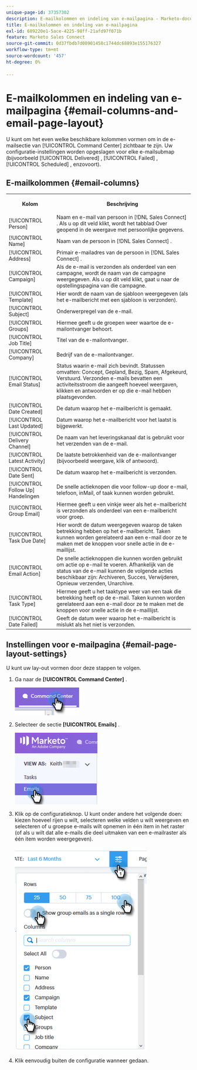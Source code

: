 ```yaml
---
unique-page-id: 37357302
description: E-mailkolommen en indeling van e-mailpagina - Marketo-documenten - Productdocumentatie
title: E-mailkolommen en indeling van e-mailpagina
exl-id: 689220e1-5ace-4225-98ff-21afd97f071b
feature: Marketo Sales Connect
source-git-commit: 0d37fbdb7d08901458c1744dc68893e155176327
workflow-type: tm+mt
source-wordcount: '457'
ht-degree: 0%

---
```


# E-mailkolommen en indeling van e-mailpagina {#email-columns-and-email-page-layout}

U kunt om het even welke beschikbare kolommen vormen om in de e-mailsectie van [!UICONTROL Command Center] zichtbaar te zijn. Uw configuratie-instellingen worden opgeslagen voor elke e-mailsubmap (bijvoorbeeld [!UICONTROL Delivered] , [!UICONTROL Failed] , [!UICONTROL Scheduled] , enzovoort).

## E-mailkolommen {#email-columns}

<table> 
 <colgroup> 
  <col> 
  <col> 
 </colgroup> 
 <tbody> 
  <tr> 
   <th><p>Kolom</p></th> 
   <th>Beschrijving</th> 
  </tr> 
  <tr> 
   <td>[!UICONTROL Person]</td> 
   <td>Naam en e-mail van persoon in [!DNL Sales Connect] . Als u op dit veld klikt, wordt het tabblad Over geopend in de weergave met persoonlijke gegevens.</td> 
  </tr> 
  <tr> 
   <td>[!UICONTROL Name]</td> 
   <td>Naam van de persoon in [!DNL Sales Connect] .</td> 
  </tr> 
  <tr> 
   <td>[!UICONTROL Address]</td> 
   <td>Primair e-mailadres van de persoon in [!DNL Sales Connect] .</td> 
  </tr> 
  <tr> 
   <td>[!UICONTROL Campaign]</td> 
   <td>Als de e-mail is verzonden als onderdeel van een campagne, wordt de naam van de campagne weergegeven. Als u op dit veld klikt, gaat u naar de opstellingspagina van die campagne.</td> 
  </tr> 
  <tr> 
   <td>[!UICONTROL Template]</td> 
   <td>Hier wordt de naam van de sjabloon weergegeven (als het e-mailbericht met een sjabloon is verzonden).</td> 
  </tr> 
  <tr> 
   <td colspan="1">[!UICONTROL Subject]</td> 
   <td colspan="1">Onderwerpregel van de e-mail.</td> 
  </tr> 
  <tr> 
   <td colspan="1">[!UICONTROL Groups]</td> 
   <td colspan="1">Hiermee geeft u de groepen weer waartoe de e-mailontvanger behoort.</td> 
  </tr> 
  <tr> 
   <td>[!UICONTROL Job Title]</td> 
   <td>Titel van de e-mailontvanger.</td> 
  </tr> 
  <tr> 
   <td>[!UICONTROL Company]</td> 
   <td>Bedrijf van de e-mailontvanger.</td> 
  </tr> 
  <tr> 
   <td>[!UICONTROL Email Status]</td> 
   <td>Status waarin e-mail zich bevindt. Statussen omvatten: Concept, Gepland, Bezig, Spam, Afgekeurd, Verstuurd. Verzonden e-mails bevatten een activiteitsstroom die aangeeft hoeveel weergaven, klikken en antwoorden er op die e-mail hebben plaatsgevonden.</td> 
  </tr> 
  <tr> 
   <td>[!UICONTROL Date Created]</td> 
   <td>De datum waarop het e-mailbericht is gemaakt.</td> 
  </tr> 
  <tr> 
   <td>[!UICONTROL Last Updated]</td> 
   <td>Datum waarop het e-mailbericht voor het laatst is bijgewerkt.</td> 
  </tr> 
  <tr> 
   <td>[!UICONTROL Delivery Channel]</td> 
   <td>De naam van het leveringskanaal dat is gebruikt voor het verzenden van de e-mail.</td> 
  </tr> 
  <tr> 
   <td>[!UICONTROL Latest Activity]</td> 
   <td>De laatste betrokkenheid van de e-mailontvanger (bijvoorbeeld weergave, klik of antwoord).</td> 
  </tr> 
  <tr> 
   <td>[!UICONTROL Date Sent]</td> 
   <td>De datum waarop het e-mailbericht is verzonden.</td> 
  </tr> 
  <tr> 
   <td>[!UICONTROL Follow Up] Handelingen</td> 
   <td>De snelle actieknopen die voor follow-up door e-mail, telefoon, inMail, of taak kunnen worden gebruikt.</td> 
  </tr> 
  <tr> 
   <td>[!UICONTROL Group Email]</td> 
   <td>Hiermee geeft u een vinkje weer als het e-mailbericht is verzonden als onderdeel van een e-mailbericht voor groep.</td> 
  </tr> 
  <tr> 
   <td>[!UICONTROL Task Due Date]</td> 
   <td>Hier wordt de datum weergegeven waarop de taken betrekking hebben op het e-mailbericht. Taken kunnen worden gerelateerd aan een e-mail door ze te maken met de knoppen voor snelle actie in de e-maillijst.</td> 
  </tr> 
  <tr> 
   <td>[!UICONTROL Email Action]</td> 
   <td>De snelle actieknoppen die kunnen worden gebruikt om actie op e-mail te voeren. Afhankelijk van de status van de e-mail kunnen de volgende acties beschikbaar zijn: Archiveren, Succes, Verwijderen, Opnieuw verzenden, Unarchive.</td> 
  </tr> 
  <tr> 
   <td>[!UICONTROL Task Type]</td> 
   <td>Hiermee geeft u het taaktype weer van een taak die betrekking heeft op de e-mail. Taken kunnen worden gerelateerd aan een e-mail door ze te maken met de knoppen voor snelle actie in de e-maillijst.</td> 
  </tr> 
  <tr> 
   <td>[!UICONTROL Date Failed]</td> 
   <td>Geeft de datum weer waarop het e-mailbericht is mislukt als het niet is verzonden.</td> 
  </tr> 
 </tbody> 
</table>

## Instellingen voor e-mailpagina {#email-page-layout-settings}

U kunt uw lay-out vormen door deze stappen te volgen.

1. Ga naar de **[!UICONTROL Command Center]** .

   ![](assets/email-columns-and-email-grid-layout-1.png)

1. Selecteer de sectie **[!UICONTROL Emails]** .

   ![](assets/email-columns-and-email-grid-layout-2.png)

1. Klik op de configuratieknop. U kunt onder andere het volgende doen: kiezen hoeveel rijen u wilt, selecteren welke velden u wilt weergeven en selecteren of u groepse e-mails wilt opnemen in één item in het raster (of als u wilt dat alle e-mails die deel uitmaken van een e-mailraster als één item worden weergegeven).

   ![](assets/email-columns-and-email-grid-layout-3.png)

1. Klik eenvoudig buiten de configuratie wanneer gedaan.
